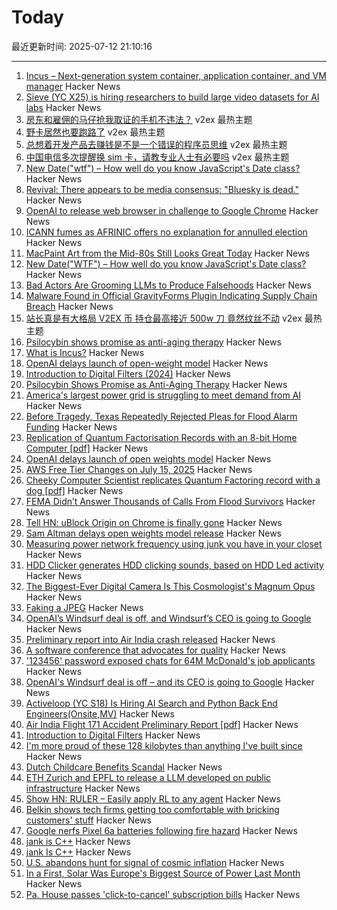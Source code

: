 # Today

最近更新时间: 2025-07-12 21:10:16

--- 
1. [Incus – Next-generation system container, application container, and VM manager](https://linuxcontainers.org/incus/) Hacker News
2. [Sieve (YC X25) is hiring researchers to build large video datasets for AI labs](https://sievedata.com/about/jobs) Hacker News
3. [房东和雇佣的马仔抢我取证的手机不违法？](https://www.v2ex.com/t/1144769) v2ex 最热主题
4. [野卡居然也要跑路了](https://www.v2ex.com/t/1144755) v2ex 最热主题
5. [总想着开发产品去赚钱是不是一个错误的程序员思维](https://www.v2ex.com/t/1144710) v2ex 最热主题
6. [中国电信多次提醒换 sim 卡，请教专业人士有必要吗](https://www.v2ex.com/t/1144698) v2ex 最热主题
7. [New Date("wtf") – How well do you know JavaScript's Date class?](https://jsdate.wtf) Hacker News
8. [Revival: There appears to be media consensus: "Bluesky is dead."](https://netwars.pelicancrossing.net/2025/06/27/revival/) Hacker News
9. [OpenAI to release web browser in challenge to Google Chrome](https://www.cnbc.com/2025/07/09/openai-to-release-web-browser-in-challenge-to-google-chrome.html) Hacker News
10. [ICANN fumes as AFRINIC offers no explanation for annulled election](https://www.theregister.com/2025/07/11/afrinic_election_annulled_why/) Hacker News
11. [MacPaint Art from the Mid-80s Still Looks Great Today](https://blog.decryption.net.au/posts/macpaint.html) Hacker News
12. [New Date("WTF") – How well do you know JavaScript's Date class?](https://jsdate.wtf) Hacker News
13. [Bad Actors Are Grooming LLMs to Produce Falsehoods](https://americansunlight.substack.com/cp/168074209) Hacker News
14. [Malware Found in Official GravityForms Plugin Indicating Supply Chain Breach](https://patchstack.com/articles/critical-malware-found-in-gravityforms-official-plugin-site/) Hacker News
15. [站长真是有大格局 V2EX 币 持仓最高接近 500w 刀 竟然纹丝不动](https://www.v2ex.com/t/1144709) v2ex 最热主题
16. [Psilocybin shows promise as anti-aging therapy](https://neurosciencenews.com/psilocybin-longevity-aging-29425/) Hacker News
17. [What is Incus?](https://linuxcontainers.org/incus/) Hacker News
18. [OpenAI delays launch of open-weight model](https://twitter.com/sama/status/1943837550369812814) Hacker News
19. [Introduction to Digital Filters (2024)](https://ccrma.stanford.edu/~jos/filters/) Hacker News
20. [Psilocybin Shows Promise as Anti-Aging Therapy](https://neurosciencenews.com/psilocybin-longevity-aging-29425/) Hacker News
21. [America's largest power grid is struggling to meet demand from AI](https://www.reuters.com/sustainability/boards-policy-regulation/americas-largest-power-grid-is-struggling-meet-demand-ai-2025-07-09/) Hacker News
22. [Before Tragedy, Texas Repeatedly Rejected Pleas for Flood Alarm Funding](https://www.nytimes.com/2025/07/10/us/politics/texas-flood-alarm-system.html) Hacker News
23. [Replication of Quantum Factorisation Records with an 8-bit Home Computer [pdf]](https://eprint.iacr.org/2025/1237.pdf) Hacker News
24. [OpenAI delays launch of open weights model](https://twitter.com/sama/status/1943837550369812814) Hacker News
25. [AWS Free Tier Changes on July 15, 2025](https://freetier.co/articles/aws-free-tier-changes-july-15-2025) Hacker News
26. [Cheeky Computer Scientist replicates Quantum Factoring record with a dog [pdf]](https://eprint.iacr.org/2025/1237.pdf) Hacker News
27. [FEMA Didn’t Answer Thousands of Calls From Flood Survivors](https://www.nytimes.com/2025/07/11/climate/fema-missed-calls-texas-floods.html) Hacker News
28. [Tell HN: uBlock Origin on Chrome is finally gone](https://news.ycombinator.com/item?id=44538517) Hacker News
29. [Sam Altman delays open weights model release](https://twitter.com/sama/status/1943837550369812814) Hacker News
30. [Measuring power network frequency using junk you have in your closet](https://halcy.de/blog/2025/02/09/measuring-power-network-frequency-using-junk-you-have-in-your-closet/) Hacker News
31. [HDD Clicker generates HDD clicking sounds, based on HDD Led activity](https://www.serdashop.com/HDDClicker) Hacker News
32. [The Biggest-Ever Digital Camera Is This Cosmologist's Magnum Opus](https://www.quantamagazine.org/the-biggest-ever-digital-camera-is-this-cosmologists-magnum-opus-20250711/) Hacker News
33. [Faking a JPEG](https://www.ty-penguin.org.uk/~auj/blog/2025/03/25/fake-jpeg/) Hacker News
34. [OpenAI’s Windsurf deal is off, and Windsurf’s CEO is going to Google](https://www.theverge.com/openai/705999/google-windsurf-ceo-openai) Hacker News
35. [Preliminary report into Air India crash released](https://www.bbc.co.uk/news/live/cx20p2x9093t) Hacker News
36. [A software conference that advocates for quality](https://bettersoftwareconference.com/) Hacker News
37. ['123456' password exposed chats for 64M McDonald's job applicants](https://www.bleepingcomputer.com/news/security/123456-password-exposed-chats-for-64-million-mcdonalds-job-applicants/) Hacker News
38. [OpenAI's Windsurf deal is off – and its CEO is going to Google](https://www.theverge.com/openai/705999/google-windsurf-ceo-openai) Hacker News
39. [Activeloop (YC S18) Is Hiring AI Search and Python Back End Engineers(Onsite,MV)](https://careers.activeloop.ai/) Hacker News
40. [Air India Flight 171 Accident Preliminary Report [pdf]](https://aaib.gov.in/What%27s%20New%20Assets/Preliminary%20Report%20VT-ANB.pdf) Hacker News
41. [Introduction to Digital Filters](https://ccrma.stanford.edu/~jos/filters/) Hacker News
42. [I'm more proud of these 128 kilobytes than anything I've built since](https://medium.com/@mikehall314/im-more-proud-of-these-128-kilobytes-than-anything-i-ve-built-since-53706cfbdc18) Hacker News
43. [Dutch Childcare Benefits Scandal](https://en.wikipedia.org/wiki/Dutch_childcare_benefits_scandal) Hacker News
44. [ETH Zurich and EPFL to release a LLM developed on public infrastructure](https://ethz.ch/en/news-and-events/eth-news/news/2025/07/a-language-model-built-for-the-public-good.html) Hacker News
45. [Show HN: RULER – Easily apply RL to any agent](https://openpipe.ai/blog/ruler) Hacker News
46. [Belkin shows tech firms getting too comfortable with bricking customers' stuff](https://arstechnica.com/gadgets/2025/07/belkin-shows-tech-firms-getting-too-comfortable-with-bricking-customers-stuff/) Hacker News
47. [Google nerfs Pixel 6a batteries following fire hazard](https://arstechnica.com/gadgets/2025/07/a-mess-of-its-own-making-google-nerfs-second-pixel-phone-battery-this-year/) Hacker News
48. [jank is C++](https://jank-lang.org/blog/2025-07-11-jank-is-cpp/) Hacker News
49. [jank Is C++](https://jank-lang.org/blog/2025-07-11-jank-is-cpp/) Hacker News
50. [U.S. abandons hunt for signal of cosmic inflation](https://www.science.org/content/article/u-s-abandons-hunt-signal-cosmic-inflation) Hacker News
51. [In a First, Solar Was Europe's Biggest Source of Power Last Month](https://e360.yale.edu/digest/solar-biggest-power-source-europe-june-2025) Hacker News
52. [Pa. House passes 'click-to-cancel' subscription bills](https://www.pennlive.com/news/2025/07/pa-house-passes-click-to-cancel-subscription-bills-as-court-throws-out-federal-rule.html) Hacker News

